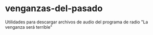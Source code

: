 # venganzas-del-pasado
Utilidades para descargar archivos de audio del programa de radio "La venganza será terrible"
